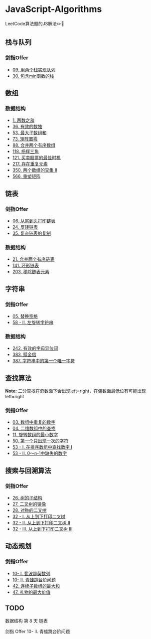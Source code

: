 # JavaScript-Algorithms
LeetCode算法题的JS解法✏️📒

## 栈与队列
### 剑指Offer

- [09. 用两个栈实现队列](./%E5%89%91%E6%8C%87Offer/30.%20%E5%8C%85%E5%90%ABmin%E5%87%BD%E6%95%B0%E7%9A%84%E6%A0%88.md)
- [30. 包含min函数的栈](./%E5%89%91%E6%8C%87Offer/30.%20%E5%8C%85%E5%90%ABmin%E5%87%BD%E6%95%B0%E7%9A%84%E6%A0%88.md)

## 数组

### 数据结构

- [1. 两数之和](./数据结构/数组/1.%20两数之和.md)
- [36. 有效的数独](./数据结构/数组/36.%20有效的数独.md)
- [53. 最大子数组和](./%E6%95%B0%E6%8D%AE%E7%BB%93%E6%9E%84/53.%20%E6%9C%80%E5%A4%A7%E5%AD%90%E6%95%B0%E7%BB%84%E5%92%8C.md)
- [73. 矩阵置零](./数据结构/数组/73.%20矩阵置零.md)
- [88. 合并两个有序数组](./%E6%95%B0%E6%8D%AE%E7%BB%93%E6%9E%84/88.%20%E5%90%88%E5%B9%B6%E4%B8%A4%E4%B8%AA%E6%9C%89%E5%BA%8F%E6%95%B0%E7%BB%84.md)
- [118. 杨辉三角](./%E6%95%B0%E6%8D%AE%E7%BB%93%E6%9E%84/118.%20%E6%9D%A8%E8%BE%89%E4%B8%89%E8%A7%92.md)
- [121. 买卖股票的最佳时机](./数据结构/数组/121.%20买卖股票的最佳时机.md)
- [217. 存在重复元素](./%E6%95%B0%E6%8D%AE%E7%BB%93%E6%9E%84/217.%20%E5%AD%98%E5%9C%A8%E9%87%8D%E5%A4%8D%E5%85%83%E7%B4%A0.md)
- [350. 两个数组的交集 II](./数据结构/数组/350.%20两个数组的交集%20II.md)
- [566. 重塑矩阵](./数据结构/数组/566.%20重塑矩阵.md)

## 链表
### 剑指Offer

- [06. 从尾到头打印链表](./%E5%89%91%E6%8C%87Offer/06.%20%E4%BB%8E%E5%B0%BE%E5%88%B0%E5%A4%B4%E6%89%93%E5%8D%B0%E9%93%BE%E8%A1%A8.md)
- [24. 反转链表](./%E5%89%91%E6%8C%87Offer/24.%20%E5%8F%8D%E8%BD%AC%E9%93%BE%E8%A1%A8.md)
- [35. 复杂链表的复制](./%E5%89%91%E6%8C%87Offer/35.%20%E5%A4%8D%E6%9D%82%E9%93%BE%E8%A1%A8%E7%9A%84%E5%A4%8D%E5%88%B6.md)

### 数据结构

- [21. 合并两个有序链表](./数据结构/链表/21.%20合并两个有序链表.md)
- [141. 环形链表](./数据结构/链表/141.%20环形链表.md)
- [203. 移除链表元素](./数据结构/链表/203.%20移除链表元素.md)

## 字符串

### 剑指Offer

- [05. 替换空格](./%E5%89%91%E6%8C%87Offer/05.%20%E6%9B%BF%E6%8D%A2%E7%A9%BA%E6%A0%BC.md)
- [58 - II. 左旋转字符串](./%E5%89%91%E6%8C%87Offer/58%20-%20II.%20%E5%B7%A6%E6%97%8B%E8%BD%AC%E5%AD%97%E7%AC%A6%E4%B8%B2.md)

### 数据结构

- [242. 有效的字母异位词](./数据结构/字符串/242.%20有效的字母异位词.md)
- [383. 赎金信](./数据结构/字符串/383.%20赎金信.md)
- [387. 字符串中的第一个唯一字符](./数据结构/字符串/387.%20字符串中的第一个唯一字符.md)

## 查找算法

**Note:**
二分查找在奇数面下会出现left=right，在偶数面最低位有可能出现left=right

### 剑指Offer

- [03. 数组中重复的数字](./%E5%89%91%E6%8C%87Offer/03.%20%E6%95%B0%E7%BB%84%E4%B8%AD%E9%87%8D%E5%A4%8D%E7%9A%84%E6%95%B0%E5%AD%97.md)
- [04. 二维数组中的查找](./%E5%89%91%E6%8C%87Offer/04.%20%E4%BA%8C%E7%BB%B4%E6%95%B0%E7%BB%84%E4%B8%AD%E7%9A%84%E6%9F%A5%E6%89%BE.md)
- [11. 旋转数组的最小数字](./%E5%89%91%E6%8C%87Offer/11.%20%E6%97%8B%E8%BD%AC%E6%95%B0%E7%BB%84%E7%9A%84%E6%9C%80%E5%B0%8F%E6%95%B0%E5%AD%97.md)
- [50. 第一个只出现一次的字符](./%E5%89%91%E6%8C%87Offer/50.%20%E7%AC%AC%E4%B8%80%E4%B8%AA%E5%8F%AA%E5%87%BA%E7%8E%B0%E4%B8%80%E6%AC%A1%E7%9A%84%E5%AD%97%E7%AC%A6.md)
- [53 - I. 在排序数组中查找数字 I](./%E5%89%91%E6%8C%87Offer/53%20-%20I.%20%E5%9C%A8%E6%8E%92%E5%BA%8F%E6%95%B0%E7%BB%84%E4%B8%AD%E6%9F%A5%E6%89%BE%E6%95%B0%E5%AD%97%20I.md)
- [53 - II. 0～n-1中缺失的数字](./%E5%89%91%E6%8C%87Offer/53%20-%20II.%200%EF%BD%9En-1%E4%B8%AD%E7%BC%BA%E5%A4%B1%E7%9A%84%E6%95%B0%E5%AD%97.md)

## 搜索与回溯算法

### 剑指Offer

- [26. 树的子结构](./%E5%89%91%E6%8C%87Offer/26.%20%E6%A0%91%E7%9A%84%E5%AD%90%E7%BB%93%E6%9E%84.md)
- [27. 二叉树的镜像](./%E5%89%91%E6%8C%87Offer/27.%20%E4%BA%8C%E5%8F%89%E6%A0%91%E7%9A%84%E9%95%9C%E5%83%8F.md)
- [28. 对称的二叉树](./%E5%89%91%E6%8C%87Offer/28.%20%E5%AF%B9%E7%A7%B0%E7%9A%84%E4%BA%8C%E5%8F%89%E6%A0%91.md)
- [32 - I. 从上到下打印二叉树](./%E5%89%91%E6%8C%87Offer/32%20-%20I.%20%E4%BB%8E%E4%B8%8A%E5%88%B0%E4%B8%8B%E6%89%93%E5%8D%B0%E4%BA%8C%E5%8F%89%E6%A0%91.md)
- [32 - II. 从上到下打印二叉树 II](./%E5%89%91%E6%8C%87Offer/32%20-%20II.%20%E4%BB%8E%E4%B8%8A%E5%88%B0%E4%B8%8B%E6%89%93%E5%8D%B0%E4%BA%8C%E5%8F%89%E6%A0%91%20II.md)
- [32 - III. 从上到下打印二叉树 III](./%E5%89%91%E6%8C%87Offer/32%20-%20III.%20%E4%BB%8E%E4%B8%8A%E5%88%B0%E4%B8%8B%E6%89%93%E5%8D%B0%E4%BA%8C%E5%8F%89%E6%A0%91%20III.md)

## 动态规划

### 剑指Offer

- [10- I. 斐波那契数列](./%E5%89%91%E6%8C%87Offer/10-%20I.%20%E6%96%90%E6%B3%A2%E9%82%A3%E5%A5%91%E6%95%B0%E5%88%97.md)
- [10- II. 青蛙跳台阶问题](./剑指Offer/10-%20II.%20青蛙跳台阶问题.md)
- [42. 连续子数组的最大和](./剑指Offer/42.%20连续子数组的最大和.md)
- [47. 礼物的最大价值](./剑指Offer/47.%20礼物的最大价值.md)

## TODO
数据结构 第 8 天 链表

剑指 Offer 10- II. 青蛙跳台阶问题

